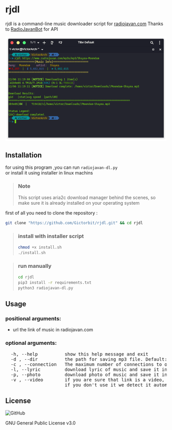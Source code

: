 # rjdl

rjdl is a command-line music downloader script for [radiojavan.com](https://radiojavan.com)
 Thanks to [RadioJavanBot](https://github.com/iw4p/RadioJavanBot) for API

 ![screenshot](Screenshot.png)

## Installation

for using this program ,you can run `radiojavan-dl.py` <br> or install it using installer in linux machins</br>

>### Note
>This script uses aria2c download manager behind the scenes, so make sure it is already installed on your operating system 


first of all you need to clone the repository :

```bash
git clone "https://github.com/Gictorbit/rjdl.git" && cd rjdl
```

>### install with installer script
>```bash
>chmod +x install.sh
>./install.sh
>```

>### run manually
>```bash
>cd rjdl
>pip3 install -r requirements.txt
>python3 radiojavan-dl.py
>```

## Usage

### positional arguments:
*  url                 the link of music in radiojavan.com

### optional arguments:
<pre>
  -h, --help          show this help message and exit
  -d , --dir          the path for saving mp3 file. Default: ~/Downloads
  -c , --connection   The maximum number of connections to one server for each download. Default: 1
  -l, --lyric         download lyric of music and save it in specified dir. Default: ~/Downloads
  -p, --photo         download photo of music and save it in specified dir. Default: ~/Downloads
  -v , --video        if you are sure that link is a video, you can choose quality directly
                      if you don't use it we detect it automatically
</pre>

## License
![GitHub](https://img.shields.io/github/license/gictorbit/cpaneltop?style=for-the-badge)

GNU General Public License v3.0